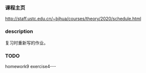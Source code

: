 ### 课程主页
http://staff.ustc.edu.cn/~bjhua/courses/theory/2020/schedule.html

### description
复习时重新写的作业。

### TODO
homework9 exercise4---